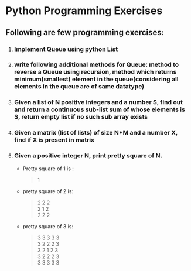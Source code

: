 # Python Programming Exercises
## Following are few programming exercises:
1. ### Implement Queue using python List
2. ### write following additional methods for Queue: method to reverse a Queue using recursion, method which returns minimum(smallest) element in the queue(considering all elements in the queue are of same datatype)
3. ### Given a list of N positive integers and a number S, find out and return a continuous sub-list sum of whose elements is S, return empty list if no such sub array exists
4. ### Given a matrix (list of lists) of size N*M and a number X, find if X is present in matrix
5. ### Given a positive integer N, print pretty square of N.
    - Pretty square of 1 is : <br>
    
      > 1<br>
    - pretty square of 2 is: <br>
    
      > 2 2 2<br>
      2 1 2<br>
      2 2 2<br>
    - pretty square of 3 is: <br>
    
      > 3 3 3 3 3<br>
      3 2 2 2 3<br>
      3 2 1 2 3<br>
      3 2 2 2 3<br>
      3 3 3 3 3<br>
